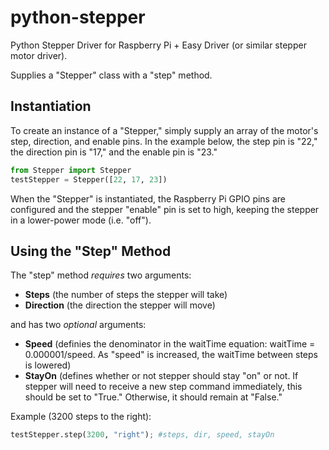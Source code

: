 # python-stepper

Python Stepper Driver for Raspberry Pi + Easy Driver (or similar stepper motor driver).

Supplies a "Stepper" class with a "step" method. 

## Instantiation

To create an instance of a "Stepper," simply supply an array of the motor's step, direction, and enable pins. In the example below, the step pin is "22," the direction pin is "17," and the enable pin is "23."

```python
from Stepper import Stepper
testStepper = Stepper([22, 17, 23])
```

When the "Stepper" is instantiated, the Raspberry Pi GPIO pins are configured and the stepper "enable" pin is set to high, keeping the stepper in a lower-power mode (i.e. "off").

## Using the "Step" Method

The "step" method *requires* two arguments:
- **Steps** (the number of steps the stepper will take)
- **Direction** (the direction the stepper will move)

and has two *optional* arguments:
- **Speed** (definies the denominator in the waitTime equation: waitTime = 0.000001/speed. As "speed" is increased, the waitTime between steps is lowered)
- **StayOn** (defines whether or not stepper should stay "on" or not. If stepper will need to receive a new step command immediately, this should be set to "True." Otherwise, it should remain at "False."

Example (3200 steps to the right):

```python
testStepper.step(3200, "right"); #steps, dir, speed, stayOn
```
